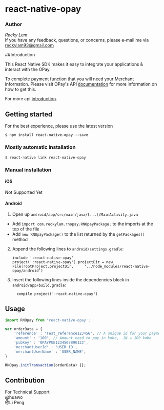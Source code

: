 
# react-native-opay

### Author

*Recky Lam*</br>
If you have any feedback, questions, or concerns, please e-mail me via reckylam93@gmail.com

##Introduction

This React Native SDK makes it easy to integrate your applications & interact with the OPay.<br/>

To complete payment function that you will need your Merchant information. Please visit OPay's API [documentation](https://documentation.opayweb.com/) for more information on how to get this.

For more api [introduction](https://open.operapay.com/home/).

## Getting started

For the best experience, please use the latest version

`$ npm install react-native-opay --save`

### Mostly automatic installation

`$ react-native link react-native-opay`

### Manual installation

#### iOS

Not Supported Yet

#### Android

1. Open up `android/app/src/main/java/[...]/MainActivity.java`
  - Add `import com.reckylam.rnopay.RNOpayPackage;` to the imports at the top of the file
  - Add `new RNOpayPackage()` to the list returned by the `getPackages()` method
2. Append the following lines to `android/settings.gradle`:
  	```
  	include ':react-native-opay'
  	project(':react-native-opay').projectDir = new File(rootProject.projectDir, 	'../node_modules/react-native-opay/android')
  	```
3. Insert the following lines inside the dependencies block in `android/app/build.gradle`:
  	```
      compile project(':react-native-opay')
  	```


## Usage
```javascript
import RNOpay from 'react-native-opay';

var orderData = {
	'reference' : 'Test_reference123456', // A unique id for your payment order
	'amount' : '100', // Amount need to pay in kobo,  1N = 100 kobo
	'pubKey' : 'OPAYPUB1234567890123',
	'merchantUserId' : 'USER_ID',
	'merchantUserName' : 'USER_NAME',
}

RNOpay.initTransaction(orderData) {};

```

## Contribution

For Technical Support<br/>
@huawo<br/>
@Li Peng<br/>
